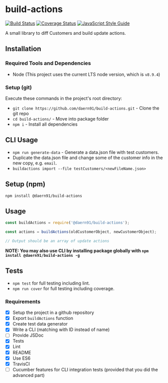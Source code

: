 # build-actions

[![Build Status](https://travis-ci.org/daern91/build-actions.svg?branch=master)](https://travis-ci.org/daern91/build-actions)
[![Coverage Status](https://coveralls.io/repos/github/daern91/build-actions/badge.svg?branch=master)](https://coveralls.io/github/daern91/build-actions?branch=master)
[![JavaScript Style Guide](https://img.shields.io/badge/code_style-standard-brightgreen.svg)](https://standardjs.com)

A small library to diff Customers and build update actions.

## Installation

### Required Tools and Dependencies

* Node (This project uses the current LTS node version, which is `v8.9.4`)

### Setup (git)

Execute these commands in the project's root directory:

* `git clone https://github.com/daern91/build-actions.git` - Clone the git repo
* `cd build-actions/` - Move into package folder
* `npm i` - Install all dependencies

## CLI Usage

* `npm run generate-data` - Generate a data.json file with test customers.
* Duplicate the data.json file and change some of the customer info in the new copy, e.g. `email`.
* `buildactions import --file testCustomers/<newFileName.json>`

## Setup (npm)

`npm install @daern91/build-actions`

## Usage

```javascript
const buildActions = require('@daern91/build-actions');

const actions = buildActions(oldCustomerObject, newCustomerObject);

// Output should be an array of update actions
```

**NOTE: You may also use CLI by installing package globally with `npm install @daern91/build-actions -g`**

## Tests

* `npm test` for full testing including lint.
* `npm run cover` for full testing including coverage.

### Requirements

* [x] Setup the project in a github repository
* [x] Export `buildActions` function
* [x] Create test data generator
* [x] Write a CLI (matching with ID instead of name)
* [ ] Provide JSDoc
* [x] Tests
* [x] Lint
* [x] README
* [x] Use ES6
* [x] TravisCI
* [ ] Cucumber features for CLI integration tests (provided that you did the advanced part)

